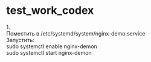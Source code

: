 # test_work_codex
<div>1.</div>
<div>Поместить в /etc/systemd/system/nginx-demo.service</div>
<div>Запустить:</div>
<div>sudo systemctl enable nginx-demon</div>
<div>sudo systemctl start nginx-demon</div>
